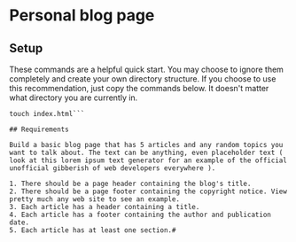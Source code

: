# Personal blog page

## Setup

These commands are a helpful quick start. You may choose to ignore them completely and create your own directory structure. If you choose to use this recommendation, just copy the commands below. It doesn't matter what directory you are currently in.

```mkdir -p ~/workspace/exercises/the-static-web/blog && cd $_
touch index.html```

## Requirements

Build a basic blog page that has 5 articles and any random topics you want to talk about. The text can be anything, even placeholder text ( look at this lorem ipsum text generator for an example of the official unofficial gibberish of web developers everywhere ).

1. There should be a page header containing the blog's title.
2. There should be a page footer containing the copyright notice. View pretty much any web site to see an example.
3. Each article has a header containing a title.
4. Each article has a footer containing the author and publication date.
5. Each article has at least one section.#

